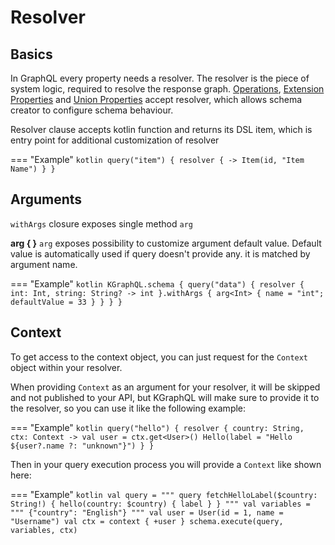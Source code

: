 # Resolver

## Basics

In GraphQL every property needs a resolver. The resolver is the piece of system logic, required to resolve the response
graph. [Operations](operations.md), [Extension
Properties](Type%20System/objects-and-interfaces.md/#extension-properties) and [Union Properties](Type%20System/unions.md) accept resolver, which allows schema creator to configure schema behaviour.

Resolver clause accepts kotlin function and returns its DSL item, which is entry point for additional customization of
resolver

=== "Example"
    ```kotlin
    query("item") {
        resolver { -> Item(id, "Item Name") }
    }
    ```

## Arguments

`withArgs` closure exposes single method `arg`

**arg { }**
`arg` exposes possibility to customize argument default value. Default value is automatically used if query doesn't
provide any. it is matched by argument name.

=== "Example"
    ```kotlin
    KGraphQL.schema {
        query("data") {
            resolver { int: Int, string: String? -> int }.withArgs {
                arg<Int> { name = "int"; defaultValue = 33 }
            }
        }
    }
    ```

## Context

To get access to the context object, you can just request for the `Context` object within your resolver.

When providing `Context` as an argument for your resolver, it will be skipped and not published to your API, but
KGraphQL will make sure to provide it to the resolver, so you can use it like the following example:

=== "Example"
    ```kotlin
    query("hello") {
        resolver { country: String, ctx: Context ->
            val user = ctx.get<User>()
            Hello(label = "Hello ${user?.name ?: "unknown"}")
        }
    }
    ```

Then in your query execution process you will provide a `Context` like shown here:

=== "Example"
    ```kotlin
    val query = """
        query fetchHelloLabel($country: String!) {
            hello(country: $country) {
                label
            }
        }
    """
    val variables = """
        {"country": "English"}
    """
    val user = User(id = 1, name = "Username")
    val ctx = context {
        +user
    }
    schema.execute(query, variables, ctx)
    ```
